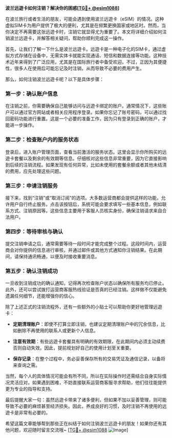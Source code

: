 **波兰远遊卡如何注销？解决你的困惑[[TG💪+ @esim1088](https://t.me/s/esim1088)]**

在波兰旅行或者生活的朋友，可能会遇到使用波兰远遊卡（eSIM）的情况。这种虚拟SIM卡为用户提供了极大的便利，尤其是在频繁更换国家或地区时。然而，当你决定不再需要这张远遊卡时，注销它就显得尤为重要了。本文将详细介绍如何注销波兰远遊卡，并解答相关疑问，帮助你顺利完成这一操作。

首先，让我们了解一下什么是波兰远遊卡。远遊卡是一种电子化的SIM卡，通过虚拟方式存储在设备中，无需实体卡就能实现通话、短信和数据连接等功能。这种技术近年来得到了广泛应用，尤其是在国际旅行者中备受欢迎。不过，正因为其便捷性，很多人在使用后可能忘记及时注销，从而导致不必要的费用产生。

那么，如何注销波兰远遊卡呢？以下是具体步骤：

### **第一步：确认账户信息**
在注销之前，你需要确保自己能够访问与远遊卡绑定的账户。通常情况下，这些账户可以通过官方网站或者相关应用程序登录。如果你忘记了账号密码，可以通过找回密码功能进行重置。这是一个必要的准备工作，因为只有登录到正确的账户，才能进一步操作。

### **第二步：检查账户内的服务状态**
登录后，进入账户管理页面，查看当前激活的服务状态。这里会显示你所购买的远遊卡套餐以及剩余的有效期等信息。仔细核对这些信息非常重要，因为它直接影响到后续的注销流程。如果发现有任何异常，比如未使用的套餐余额或者其他未结清的费用，应先处理这些问题。

### **第三步：申请注销服务**
接下来，找到“注销”或“取消订阅”的选项。大多数运营商都会提供这样的功能，允许用户自行终止服务。点击该按钮后，系统可能会要求填写一些基本信息，例如联系方式、注销原因等。这些信息主要用于客服人员核实身份，确保注销请求来自合法用户。

### **第四步：等待审核与确认**
提交注销申请之后，通常需要等待一段时间才能完成整个过程。这段时间内，运营商会对你提供的信息进行审核，并通过邮件或其他方式通知你注销结果。在此期间，请保持通讯畅通，以便及时接收重要消息。

### **第五步：确认注销成功**
一旦收到注销成功的确认通知，记得再次检查账户状态以确保所有服务均已停止。此外，还可以尝试拨打运营商客服热线验证是否真的已经注销。这样做不仅能避免遗漏任何细节，还能增强你的信心。

除了上述正式的注销流程外，还有一些额外的小贴士可以帮助你更好地管理远遊卡：

- **定期清理账户**：即使不打算立即注销，也建议定期清理账户中的冗余信息，比如删除不再使用的联系人或更新个人信息。
  
- **注意有效期**：有些远遊卡套餐具有明确的有效期限，在此期间内必须主动续费否则自动失效。因此，提前规划好自己的使用计划至关重要。

- **保存记录**：在整个过程中，务必妥善保存所有的交易凭证及通信记录，以备将来查询之需。

当然，每个人的具体情况可能会有所不同，所以在实际操作时还需结合自身实际情况灵活应对。如果遇到困难，不妨直接联系运营商客服寻求帮助，他们往往能提供更为专业的指导和支持。

最后提醒大家一句：虽然远遊卡带来了诸多便利，但如果不加以妥善管理，则可能导致不必要的麻烦甚至经济损失。因此，养成良好的习惯，及时注销不再使用的远遊卡是非常有必要的。

希望这篇文章能够帮到那些正在纠结于如何注销波兰远遊卡的朋友！如果你还有其他问题，欢迎随时留言交流哦~ [[TG💪+ @esim1088](https://t.me/s/esim1088) ![Image](https://i.postimg.cc/4NQfJmqS/Snipaste-2025-05-13-00-14-12.png)]